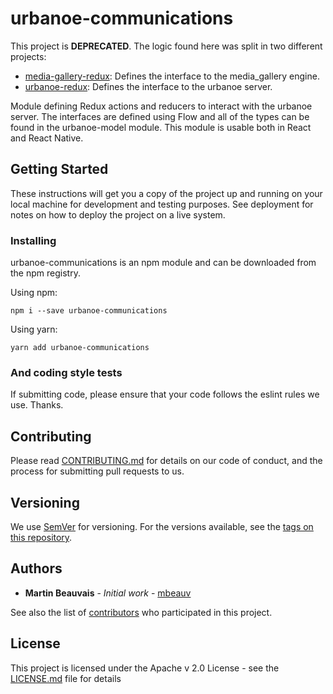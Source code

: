 # urbanoe-communications

This project is **DEPRECATED**.  The logic found here was split in two different projects:

- [media-gallery-redux](https://github.com/mbeauv/media-gallery-redux): Defines the interface to the media_gallery engine.
- [urbanoe-redux](https://github.com/mbeauv/urbanoe-redux): Defines the interface to the urbanoe server.

Module defining Redux actions and reducers to interact with the urbanoe server.  The interfaces are defined using Flow and all of the types can be found in the urbanoe-model module.  This module is usable both in React and React Native.


## Getting Started

These instructions will get you a copy of the project up and running on your local machine for development and testing purposes. See deployment for notes on how to deploy the project on a live system.

### Installing

urbanoe-communications is an npm module and can be downloaded from the npm registry.

Using npm:

```
npm i --save urbanoe-communications
```

Using yarn:

```
yarn add urbanoe-communications
```

### And coding style tests

If submitting code, please ensure that your code follows the eslint rules we use. Thanks.

## Contributing

Please read [CONTRIBUTING.md](https://gist.github.com/mbeauv/214b791a2512201886e4833a3c64241f) for details on our code of conduct, and the process for submitting pull requests to us.

## Versioning

We use [SemVer](http://semver.org/) for versioning. For the versions available, see the [tags on this repository](https://github.com/your/project/tags).

## Authors

* **Martin Beauvais** - *Initial work* - [mbeauv](https://github.com/mbeauv)

See also the list of [contributors](https://github.com/mbeauv/urbanoe-model/contributors) who participated in this project.

## License

This project is licensed under the Apache v 2.0 License - see the [LICENSE.md](LICENSE.md) file for details
